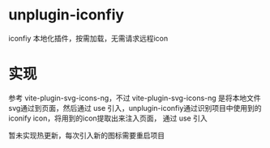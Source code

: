 # unplugin-iconfiy
iconfiy 本地化插件，按需加载，无需请求远程icon

# 实现

参考 vite-plugin-svg-icons-ng，不过 vite-plugin-svg-icons-ng 是将本地文件svg通过到页面，然后通过 use 引入，unplugin-iconfiy通过识别项目中使用到的 iconify icon，将用到的icon提取出来注入页面， 通过 use 引入

暂未实现热更新，每次引入新的图标需要重启项目
